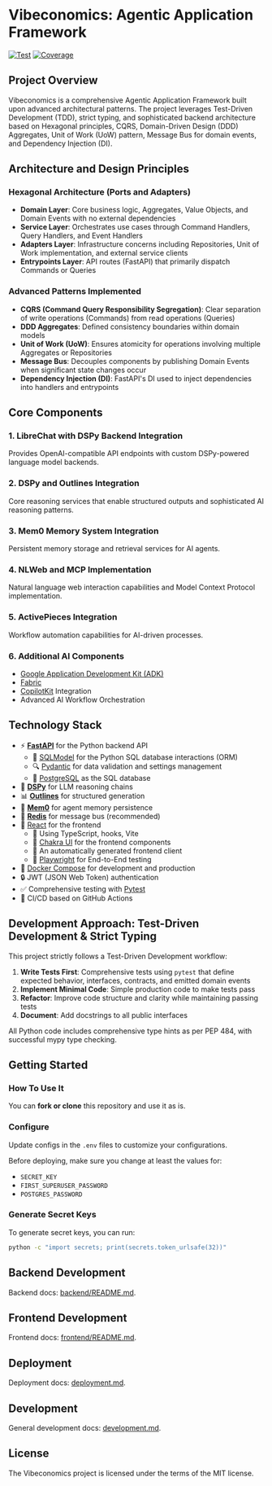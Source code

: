 # Vibeconomics: Agentic Application Framework

<a href="https://github.com/fastapi/full-stack-fastapi-template/actions?query=workflow%3ATest" target="_blank"><img src="https://github.com/fastapi/full-stack-fastapi-template/workflows/Test/badge.svg" alt="Test"></a>
<a href="https://coverage-badge.samuelcolvin.workers.dev/redirect/fastapi/full-stack-fastapi-template" target="_blank"><img src="https://coverage-badge.samuelcolvin.workers.dev/fastapi/full-stack-fastapi-template.svg" alt="Coverage"></a>

## Project Overview

Vibeconomics is a comprehensive Agentic Application Framework built upon advanced architectural patterns. The project leverages Test-Driven Development (TDD), strict typing, and sophisticated backend architecture based on Hexagonal principles, CQRS, Domain-Driven Design (DDD) Aggregates, Unit of Work (UoW) pattern, Message Bus for domain events, and Dependency Injection (DI).

## Architecture and Design Principles

### Hexagonal Architecture (Ports and Adapters)

- **Domain Layer**: Core business logic, Aggregates, Value Objects, and Domain Events with no external dependencies
- **Service Layer**: Orchestrates use cases through Command Handlers, Query Handlers, and Event Handlers
- **Adapters Layer**: Infrastructure concerns including Repositories, Unit of Work implementation, and external service clients
- **Entrypoints Layer**: API routes (FastAPI) that primarily dispatch Commands or Queries

### Advanced Patterns Implemented

- **CQRS (Command Query Responsibility Segregation)**: Clear separation of write operations (Commands) from read operations (Queries)
- **DDD Aggregates**: Defined consistency boundaries within domain models
- **Unit of Work (UoW)**: Ensures atomicity for operations involving multiple Aggregates or Repositories
- **Message Bus**: Decouples components by publishing Domain Events when significant state changes occur
- **Dependency Injection (DI)**: FastAPI's DI used to inject dependencies into handlers and entrypoints

## Core Components

### 1. LibreChat with DSPy Backend Integration

Provides OpenAI-compatible API endpoints with custom DSPy-powered language model backends.

### 2. DSPy and Outlines Integration

Core reasoning services that enable structured outputs and sophisticated AI reasoning patterns.

### 3. Mem0 Memory System Integration

Persistent memory storage and retrieval services for AI agents.

### 4. NLWeb and MCP Implementation

Natural language web interaction capabilities and Model Context Protocol implementation.

### 5. ActivePieces Integration

Workflow automation capabilities for AI-driven processes.

### 6. Additional AI Components

- [Google Application Development Kit (ADK)](https://github.com/google/adk-python.git)
- [Fabric](https://github.com/danielmiessler/fabric.git)
- [CopilotKit](https://github.com/CopilotKit/CopilotKit.git) Integration
- Advanced AI Workflow Orchestration

## Technology Stack

- ⚡ [**FastAPI**](https://fastapi.tiangolo.com) for the Python backend API
  - 🧰 [SQLModel](https://sqlmodel.tiangolo.com) for the Python SQL database interactions (ORM)
  - 🔍 [Pydantic](https://docs.pydantic.dev) for data validation and settings management
  - 💾 [PostgreSQL](https://www.postgresql.org) as the SQL database
- 🔄 [**DSPy**](https://github.com/stanfordnlp/dspy.git) for LLM reasoning chains
- 📊 [**Outlines**](https://github.com/dottxt-ai/outlines.git) for structured generation
- 🧠 [**Mem0**](https://github.com/mem0ai/mem0.git) for agent memory persistence
- 📨 [**Redis**](https://github.com/redis/redis.git) for message bus (recommended)
- 🚀 [React](https://react.dev) for the frontend
  - 💃 Using TypeScript, hooks, Vite
  - 🎨 [Chakra UI](https://chakra-ui.com) for the frontend components
  - 🤖 An automatically generated frontend client
  - 🧪 [Playwright](https://playwright.dev) for End-to-End testing
- 🐋 [Docker Compose](https://www.docker.com) for development and production
- 🔒 JWT (JSON Web Token) authentication
- ✅ Comprehensive testing with [Pytest](https://pytest.org)
- 🚢 CI/CD based on GitHub Actions

## Development Approach: Test-Driven Development & Strict Typing

This project strictly follows a Test-Driven Development workflow:

1. **Write Tests First**: Comprehensive tests using `pytest` that define expected behavior, interfaces, contracts, and emitted domain events
2. **Implement Minimal Code**: Simple production code to make tests pass
3. **Refactor**: Improve code structure and clarity while maintaining passing tests
4. **Document**: Add docstrings to all public interfaces

All Python code includes comprehensive type hints as per PEP 484, with successful mypy type checking.

## Getting Started

### How To Use It

You can **fork or clone** this repository and use it as is.

### Configure

Update configs in the `.env` files to customize your configurations.

Before deploying, make sure you change at least the values for:

- `SECRET_KEY`
- `FIRST_SUPERUSER_PASSWORD`
- `POSTGRES_PASSWORD`

### Generate Secret Keys

To generate secret keys, you can run:

```bash
python -c "import secrets; print(secrets.token_urlsafe(32))"
```

## Backend Development

Backend docs: [backend/README.md](./backend/README.md).

## Frontend Development

Frontend docs: [frontend/README.md](./frontend/README.md).

## Deployment

Deployment docs: [deployment.md](./deployment.md).

## Development

General development docs: [development.md](./development.md).

## License

The Vibeconomics project is licensed under the terms of the MIT license.
